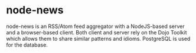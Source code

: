 node-news
=========

node-news is an RSS/Atom feed aggregator with a NodeJS-based server and a browser-based client. Both client and server rely on the Dojo Toolkit which allows them to share similar patterns and idioms. PostgreSQL is used for the database.
